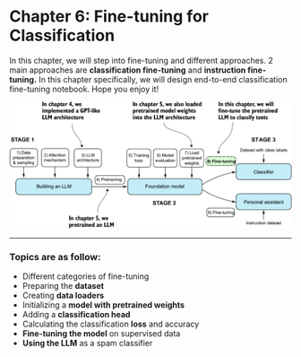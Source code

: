 # Chapter 6: Fine-tuning for Classification
In this chapter, we will step into fine-tuning and different approaches.
2 main approaches are **classification fine-tuning** and **instruction fine-tuning.**
In this chapter specifically, we will design end-to-end classification fine-tuning notebook. Hope you enjoy it!

![](images/6-1.png)

---
### Topics are as follow:
- Different categories of fine-tuning
- Preparing the **dataset**
- Creating **data loaders**
- Initializing a **model with pretrained weights**
- Adding a **classification head**
- Calculating the classification **loss** and accuracy
- **Fine-tuning the model** on supervised data
- **Using the LLM** as a spam classifier